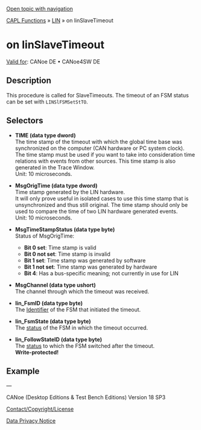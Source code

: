 [Open topic with navigation](../../../../../CANoeDEFamily.htm#Topics/CAPLFunctions/LIN/EventProcedures/CAPLfunctionOnLINSlaveTimeout.md)

[CAPL Functions](../../CAPLfunctions.md) » [LIN](../CAPLfunctionsLINOverview.md) » on linSlaveTimeout

# on linSlaveTimeout

[Valid for](../../../Shared/FeatureAvailability.md):  CANoe DE • CANoe4SW DE

## Description

This procedure is called for SlaveTimeouts. The timeout of an FSM status can be set with `LINSlFSMSetStTO`.

## Selectors

- **TIME (data type dword)**  
  The time stamp of the timeout with which the global time base was synchronized on the computer (CAN hardware or PC system clock).  
  The time stamp must be used if you want to take into consideration time relations with events from other sources. This time stamp is also generated in the Trace Window.  
  Unit: 10 microseconds.

- **MsgOrigTime (data type dword)**  
  Time stamp generated by the LIN hardware.  
  It will only prove useful in isolated cases to use this time stamp that is unsynchronized and thus still original. The time stamp should only be used to compare the time of two LIN hardware generated events.  
  Unit: 10 microseconds.

- **MsgTimeStampStatus (data type byte)**  
  Status of MsgOrigTime:
  - **Bit 0 set**: Time stamp is valid
  - **Bit 0 not set**: Time stamp is invalid
  - **Bit 1 set**: Time stamp was generated by software
  - **Bit 1 not set**: Time stamp was generated by hardware
  - **Bit 4**: Has a bus-specific meaning; not currently in use for LIN

- **MsgChannel (data type ushort)**  
  The channel through which the timeout was received.

- **lin_FsmID (data type byte)**  
  The [Identifier](../../../CANoeCANalyzer/LIN/LINValueRanges.md) of the FSM that initiated the timeout.

- **lin_FsmState (data type byte)**  
  The [status](../../../CANoeCANalyzer/LIN/LINValueRanges.md) of the FSM in which the timeout occurred.

- **lin_FollowStateID (data type byte)**  
  The [status](../../../CANoeCANalyzer/LIN/LINValueRanges.md) to which the FSM switched after the timeout.  
  **Write-protected!**

## Example

—

CANoe (Desktop Editions & Test Bench Editions) Version 18 SP3

[Contact/Copyright/License](../../../Shared/ContactCopyrightLicense.md)

[Data Privacy Notice](https://www.vector.com/int/en/company/get-info/privacy-policy/)
